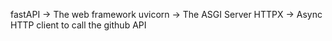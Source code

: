 fastAPI -> The web framework
uvicorn -> The ASGI Server
HTTPX -> Async HTTP client to call the github API
